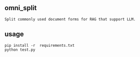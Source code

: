 ## omni_split
```
Split commonly used document forms for RAG that support LLM.
```
## usage
```
pip install -r  requirements.txt
python test.py
```
